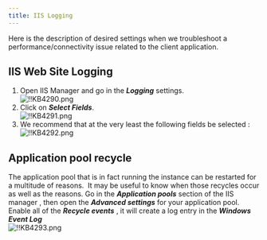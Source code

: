 ```yaml
---
title: IIS Logging
---
```

Here is the description of desired settings when we troubleshoot a performance/connectivity issue related to the client application.

## IIS Web Site Logging

1. Open IIS Manager and go in the ***Logging*** settings.  
![!!KB4290.png](https://webdevolutions.azureedge.net/docs/en/kb/KB4290.png)
2. Click on ***Select Fields***.  
![!!KB4291.png](https://webdevolutions.azureedge.net/docs/en/kb/KB4291.png)
3. We recommend that at the very least the following fields be selected :  
![!!KB4292.png](https://webdevolutions.azureedge.net/docs/en/kb/KB4292.png)

## Application pool recycle

The application pool that is in fact running the instance can be restarted for a multitude of reasons.  It may be useful to know when those recycles occur as well as the reasons. Go in the ***Application pools*** section of the IIS manager , then open the ***Advanced settings*** for your application pool. Enable all of the ***Recycle events*** , it will create a log entry in the ***Windows Event Log***  
![!!KB4293.png](https://webdevolutions.azureedge.net/docs/en/kb/KB4293.png)
